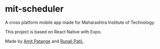 # mit-scheduler
A cross platform mobile app made for Maharashtra Institute of Technology.

This project is based on React Native with Expo.


Made by [Amit Patange](https://github.com/amit1800) and [Runali Patil.](https://github.com/runalip07)
